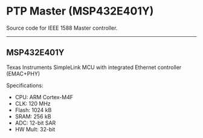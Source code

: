 # PTP Master (MSP432E401Y)

Source code for IEEE 1588 Master controller.

---
## MSP432E401Y

Texas Instruments SimpleLink MCU with integrated Ethernet controller (EMAC+PHY)

Specifications:
- CPU: ARM Cortex-M4F
- CLK: 120 MHz
- Flash: 1024 kB
- SRAM: 256 kB
- ADC: 12-bit SAR
- HW Mult: 32-bit
